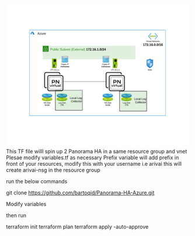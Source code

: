 
![alt_text](diagram.png "diagram")
This TF file willl spin up 2 Panorama HA in a same resource group and vnet
Plesae modify variables.tf as necessary
Prefix variable will add prefix in front of your resources, modify this with your username i.e arivai this will create arivai-nsg in the resource group

run the below commands

git clone https://github.com/bartoqid/Panorama-HA-Azure.git

Modify variables

then run

terraform init
terraform plan
terraform apply -auto-approve

